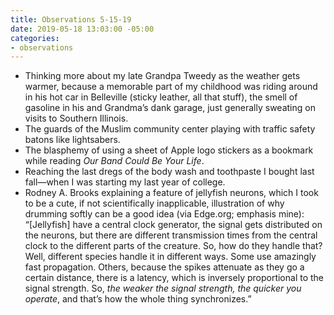 ```yaml
---
title: Observations 5-15-19
date: 2019-05-18 13:03:00 -05:00
categories:
- observations
---
```


- Thinking more about my late Grandpa Tweedy as the weather gets warmer, because a memorable part of my childhood was riding around in his hot car in Belleville (sticky leather, all that stuff), the smell of gasoline in his and Grandma’s dank garage, just generally sweating on visits to Southern Illinois.
- The guards of the Muslim community center playing with traffic safety batons like lightsabers.
- The blasphemy of using a sheet of Apple logo stickers as a bookmark while reading *Our Band Could Be Your Life*.
- Reaching the last dregs of the body wash and toothpaste I bought last fall—when I was starting my last year of college.
- Rodney A. Brooks explaining a feature of jellyfish neurons, which I took to be a cute, if not scientifically inapplicable, illustration of why drumming softly can be a good idea (via Edge.org; emphasis mine): “[Jellyfish] have a central clock generator, the signal gets distributed on the neurons, but there are different transmission times from the central clock to the different parts of the creature. So, how do they handle that? Well, different species handle it in different ways. Some use amazingly fast propagation. Others, because the spikes attenuate as they go a certain distance, there is a latency, which is inversely proportional to the signal strength. So, *the weaker the signal strength, the quicker you operate*, and that’s how the whole thing synchronizes.”